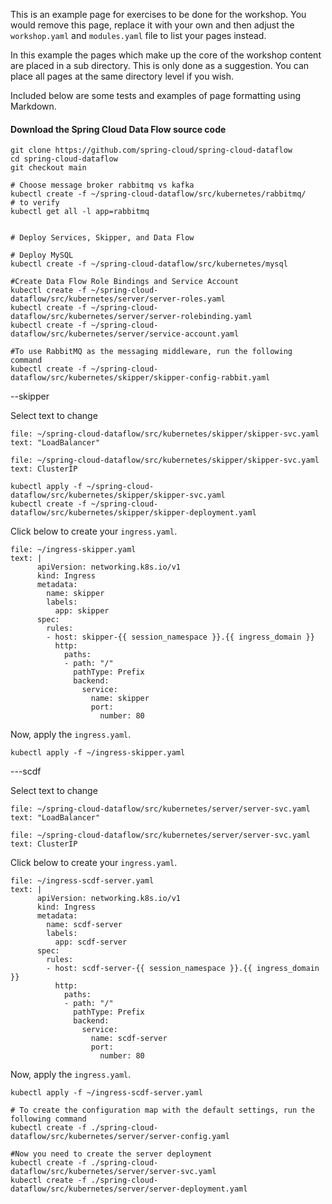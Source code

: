This is an example page for exercises to be done for the workshop. You would remove this page, replace it with your own and then adjust the `workshop.yaml` and `modules.yaml` file to list your pages instead.

In this example the pages which make up the core of the workshop content are placed in a sub directory. This is only done as a suggestion. You can place all pages at the same directory level if you wish.

Included below are some tests and examples of page formatting using Markdown.

#### Download the Spring Cloud Data Flow source code

```execute-1
git clone https://github.com/spring-cloud/spring-cloud-dataflow
cd spring-cloud-dataflow
git checkout main
```

```execute-2
# Choose message broker rabbitmq vs kafka
kubectl create -f ~/spring-cloud-dataflow/src/kubernetes/rabbitmq/
# to verify
kubectl get all -l app=rabbitmq


# Deploy Services, Skipper, and Data Flow

# Deploy MySQL
kubectl create -f ~/spring-cloud-dataflow/src/kubernetes/mysql

#Create Data Flow Role Bindings and Service Account
kubectl create -f ~/spring-cloud-dataflow/src/kubernetes/server/server-roles.yaml
kubectl create -f ~/spring-cloud-dataflow/src/kubernetes/server/server-rolebinding.yaml
kubectl create -f ~/spring-cloud-dataflow/src/kubernetes/server/service-account.yaml

#To use RabbitMQ as the messaging middleware, run the following command
kubectl create -f ~/spring-cloud-dataflow/src/kubernetes/skipper/skipper-config-rabbit.yaml
```
--skipper

Select text to change
```editor:select-matching-text
file: ~/spring-cloud-dataflow/src/kubernetes/skipper/skipper-svc.yaml
text: "LoadBalancer"
```

```editor:replace-text-selection
file: ~/spring-cloud-dataflow/src/kubernetes/skipper/skipper-svc.yaml
text: ClusterIP
```

```execute-2
kubectl apply -f ~/spring-cloud-dataflow/src/kubernetes/skipper/skipper-svc.yaml
kubectl create -f ~/spring-cloud-dataflow/src/kubernetes/skipper/skipper-deployment.yaml
```

Click below to create your `ingress.yaml`.
```editor:append-lines-to-file
file: ~/ingress-skipper.yaml
text: |
      apiVersion: networking.k8s.io/v1
      kind: Ingress
      metadata:
        name: skipper
        labels:
          app: skipper
      spec:
        rules:
        - host: skipper-{{ session_namespace }}.{{ ingress_domain }}
          http:
            paths:
            - path: "/"
              pathType: Prefix
              backend:
                service:
                  name: skipper
                  port: 
                    number: 80
```

Now, apply the `ingress.yaml`.
```execute-2
kubectl apply -f ~/ingress-skipper.yaml
```

---scdf

Select text to change
```editor:select-matching-text
file: ~/spring-cloud-dataflow/src/kubernetes/server/server-svc.yaml
text: "LoadBalancer"
```

```editor:replace-text-selection
file: ~/spring-cloud-dataflow/src/kubernetes/server/server-svc.yaml
text: ClusterIP
```

Click below to create your `ingress.yaml`.
```editor:append-lines-to-file
file: ~/ingress-scdf-server.yaml
text: |
      apiVersion: networking.k8s.io/v1
      kind: Ingress
      metadata:
        name: scdf-server
        labels:
          app: scdf-server
      spec:
        rules:
        - host: scdf-server-{{ session_namespace }}.{{ ingress_domain }}
          http:
            paths:
            - path: "/"
              pathType: Prefix
              backend:
                service:
                  name: scdf-server
                  port: 
                    number: 80
```

Now, apply the `ingress.yaml`.
```execute-2
kubectl apply -f ~/ingress-scdf-server.yaml
```

```execute-2
# To create the configuration map with the default settings, run the following command
kubectl create -f ./spring-cloud-dataflow/src/kubernetes/server/server-config.yaml

#Now you need to create the server deployment
kubectl create -f ./spring-cloud-dataflow/src/kubernetes/server/server-svc.yaml
kubectl create -f ./spring-cloud-dataflow/src/kubernetes/server/server-deployment.yaml
```